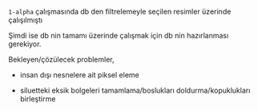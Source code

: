 `1-alpha` çalışmasında db den filtrelemeyle seçilen resimler üzerinde çalışılmıştı

Şimdi ise db nin tamamı üzerinde çalışmak için db nin hazırlanması gerekiyor.

Bekleyen/çözülecek problemler,

- insan dışı nesnelere ait piksel eleme

- siluetteki eksik bolgeleri tamamlama/boslukları doldurma/kopuklukları birleştirme
